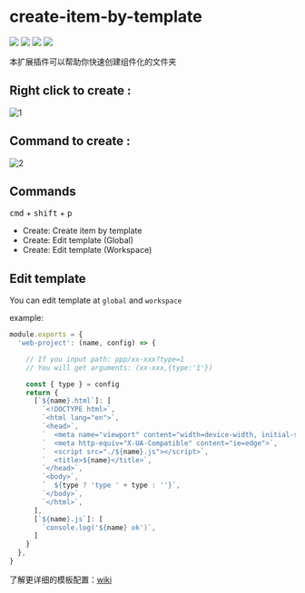 # create-item-by-template
[![](https://vsmarketplacebadge.apphb.com/version/lanten.create-item-by-template.svg)](https://marketplace.visualstudio.com/items?itemName=lanten.create-item-by-template)
[![](https://vsmarketplacebadge.apphb.com/rating-star/lanten.create-item-by-template.svg)](https://marketplace.visualstudio.com/items?itemName=lanten.create-item-by-template)
[![](https://vsmarketplacebadge.apphb.com/installs/lanten.create-item-by-template.svg)](https://marketplace.visualstudio.com/items?itemName=lanten.create-item-by-template)
[![](https://vsmarketplacebadge.apphb.com/trending-monthly/lanten.create-item-by-template.svg)](https://marketplace.visualstudio.com/items?itemName=lanten.create-item-by-template)


本扩展插件可以帮助你快速创建组件化的文件夹



## Right click to create :
![1](./images/m-1.gif)

## Command to create :
![2](./images/m-2.gif)

## Commands

<kbd>cmd</kbd> + <kbd>shift</kbd> + <kbd>p</kbd>

  - Create: Create item by template
  - Create: Edit template (Global)
  - Create: Edit template (Workspace)

## Edit template

You can edit template at `global` and `workspace`

example:
```js
module.exports = {
  'web-project': (name, config) => {

    // If you input path: ppp/xx-xxx?type=1
    // You will get arguments: (xx-xxx,{type:'1'})

    const { type } = config
    return {
      [`${name}.html`]: [
        `<!DOCTYPE html>`,
        `<html lang="en">`,
        `<head>`,
        `  <meta name="viewport" content="width=device-width, initial-scale=1.0">`,
        `  <meta http-equiv="X-UA-Compatible" content="ie=edge">`,
        `  <script src="./${name}.js"></script>`,
        `  <title>${name}</title>`,
        `</head>`,
        `<body>`,
        `  ${type ? 'type ' + type : ''}`,
        `</body>`,
        `</html>`,
      ],
      [`${name}.js`]: [
        `console.log('${name} ok')`,
      ]
    }
  },
}
```

了解更详细的模板配置：[wiki](https://github.com/lanten/create-item-by-template/wiki/Template-Example)